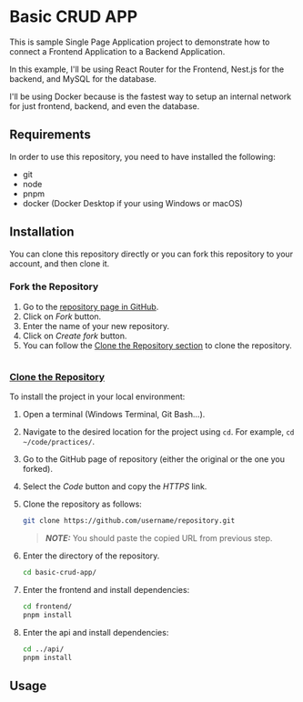 # Basic CRUD APP

This is sample Single Page Application project to demonstrate how to connect a
Frontend Application to a Backend Application.

In this example, I'll be using React Router for the Frontend, Nest.js for the
backend, and MySQL for the database.

I'll be using Docker because is the fastest way to setup an internal network for
just frontend, backend, and even the database.

## Requirements

In order to use this repository, you need to have installed the following:

- git
- node
- pnpm
- docker (Docker Desktop if your using Windows or macOS)

## Installation

You can clone this repository directly or you can fork this repository to your
account, and then clone it.

### Fork the Repository

1. Go to the
   [repository page in GitHub](https://github.com/joseeduardohg/basic-crud-app).
2. Click on _Fork_ button.
3. Enter the name of your new repository.
4. Click on _Create fork_ button.
5. You can follow the [Clone the Repository section](#clone-the-repository) to
   clone the repository.

```

```

### [Clone the Repository](#clone-the-repository)

To install the project in your local environment:

1. Open a terminal (Windows Terminal, Git Bash...).
2. Navigate to the desired location for the project using `cd`. For example,
   `cd ~/code/practices/`.
3. Go to the GitHub page of repository (either the original or the one you
   forked).
4. Select the _Code_ button and copy the _HTTPS_ link.
5. Clone the repository as follows:

   ```bash
   git clone https://github.com/username/repository.git
   ```

   > **_NOTE:_** You should paste the copied URL from previous step.

6. Enter the directory of the repository.

   ```bash
   cd basic-crud-app/
   ```

7. Enter the frontend and install dependencies:

   ```bash
   cd frontend/
   pnpm install
   ```

8. Enter the api and install dependencies:

   ```bash
   cd ../api/
   pnpm install
   ```

## Usage
